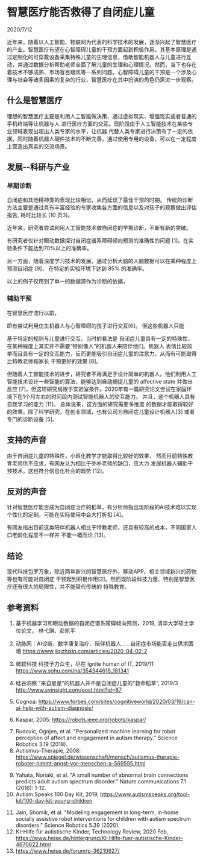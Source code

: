 # 智慧医疗能否救得了自闭症儿童
2020/7/12

近年来，随着以人工智能、物联网为代表的科学技术的发展，逐渐兴起了智慧医疗的产业。智慧医疗有望在心智障碍儿童的干预方面起到积极作用。其基本原理是通过定制化的可穿戴设备采集特殊儿童的生理信息，借助智能机器人与儿童进行互动，并通过数据分析帮助老师全面了解儿童的生理和心理情况。然而，当下也存在着技术不够成熟、市场盲目跟风等一系列问题。心智障碍儿童的干预是一个涉及心理与社会等诸多因素的复杂的行业，智慧医疗在其中扮演的角色仍需进一步观察。

## 什么是智慧医疗
理想的智慧医疗主要是利用人工智能做决策、通过虚拟现实、增强现实或者普通的手机终端等让机器与人
进行医疗方面的交互。现阶段由于人工智能技术在某些专业领域表现出超出人类专家的水平，让机器
代替人类专家进行决策有了一定的依据。同时随着机器人硬件技术的不断完善，通过使用专用的设备，可以在一定程度上营造出真实的交流场景。



## 发展--科研与产业
### 早期诊断
自闭症和其他精神类的表现比较相似，从而延误了最佳干预的时期。
传统的诊断方法主要是通过具有丰富经验的专家收集各方面的信息以及对孩子的观察做出评估报告,
耗时比较长 [10 页3]。

近年来，研究者尝试利用人工智能技术做自闭症的早期诊断，不断有新的突破。

有研究者仅针对眼动数据探讨自闭症谱系障碍倾向预测的准确性的问题
[1]。在实验条件下能达到70%以上的准确率。

另一方面，随着深度学习技术的发展，通过分析大脑的人脑数据可以在某种程度上预测自闭症 [9]，
在特定的实验环境下达到 85% 的准确率。

以上的例子仅用到了单一的数据源作为诊断的依据，

### 辅助干预
<!-- 国内外现状 -->
在智慧医疗流行以前，
<!-- Wizard of Oz method tells us that we can remote control the robot to interact with children. --> 即有尝试利用仿生机器人与心智障碍的孩子进行交互[6]。 但这些机器人只能
基于特定的规则与儿童进行交互。当时的看法是
自闭症儿童具有一定的特殊性，在某种程度上其实并不需要“特别像人”的机器人来陪伴他们。机器人
表情比较简单而且具有一定的交互能力，反而更能吸引自闭症儿童的注意力，从而有可能取得比特教老师和家长
干预更好的效果 [8]。

但随着人工智能技术的进步，研究者不再满足于设计简单的机器人。他们利用人工智能技术设计一些智能的算法，能够达到自动捕捉儿童的 affective state 并做出反应 [7]，但这项研究局限于实验室条件。2020年有一篇研究论文尝试在家庭环境下在1个月左右的时间段内测试智能机器人的交互能力。
并且，这个机器人具有自我学习的能力 [11]。
总体说来，这方面的研究需要多维度
的数据才能取得较好的效果。除了科学研究，在创业领域，也有公司为自闭症儿童设计机器人[3]
或者专门的诊断设备 [5]。

## 支持的声音
由于自闭症儿童的特殊性，小班化教学才能取得比较好的效果，
然而目前特殊教育老师供不应求，有网友认为相比于弥补老师的缺口，应大力
发展机器人辅助干预技术，这也符合信息化社会的趋势 [12]。

## 反对的声音
针对智慧医疗能否成为自闭症治疗的稻草，有分析师指出现阶段的AI技术难以实现个性化的定制，可能在实际使用中会大打折扣 [4]。

有网友指出目前这类陪伴机器人相比于特教老师，还具有较高的成本，不同国家人口老龄化程度不一样并
不能一概而论 [13]。

## 结论
现代科技包罗万象，除近两年新兴的智慧医疗外，移动APP、相关领域新兴的药物等也有可能对自闭症
干预起到积极作用[2]。然而现阶段科技力量、特别是智慧医疗还有很大的局限性，并不能替代传统的
特殊教育。

## 参考资料
1. 基于机器学习和眼动数据的自闭症谱系障碍倾向预测，2019, 清华大学硕士学位论文， 林弋琪、彭凯平
<!-- I knew 林弋琪 since we are in the same campus. We invited her to give a talk about her thesis to autism volunteers in University Town of Shenzhen.  -->
2. 动脉网：AI诊断、数字康复治疗、陪伴机器人……自闭症市场能否走出供求困境 https://www.jiqizhixin.com/articles/2020-04-02-2
<!-- this article focuses more on capital investment.-->
3. 微软科技 科技予力众生，尽在 Ignite human of IT, 2019/11 https://www.sohu.com/na/354344618_181341
<!-- this person 苏震巍 is MVP of Microsoft, he talked this topic on many conferences， to see more details about this person, please see 
https://www.hotbak.net/key/苏震巍从盛泽走向世界的精英.html -->
4. 硅谷洞察 “来自星星”的机器人并不是自闭症儿童的“救命稻草”, 2019/3 http://www.svinsight.com/post.html?id=87
<!-- negative view on this area -->
5. Cognoa: https://www.forbes.com/sites/cognitiveworld/2020/03/19/can-ai-help-with-autism-diagnosis/
<!-- necessary: waiting line in USA is long for diagnosis of ASD (autism spectral disorder). advantage of cognoa is that it's tring to develop a device which is approved by FDA. -->
6. Kaspar, 2005: https://robots.ieee.org/robots/kaspar/
<!-- the traced year 2005 is the beginning of robot making, not the year of
the introduction webpage -->
<!-- a pioneer work on robot therapy-->
7. Rudovic, Ognjen, et al. "Personalized machine learning for robot perception of affect and engagement in autism therapy." Science Robotics 3.19 (2018).
8. Autismus-Therapie, 2008: https://www.spiegel.de/wissenschaft/mensch/autismus-therapie-roboter-nimmt-angst-vor-menschen-a-569595.html
<!-- Spiegel is a reliable source I think.-->
9. Yahata, Noriaki, et al. "A small number of abnormal brain connections predicts adult autism spectrum disorder." Nature communications 7.1 (2016): 1-12.
10. Autism Speaks 100 Day Kit, 2019, https://www.autismspeaks.org/tool-kit/100-day-kit-young-children
<!-- the translation of the first chapter is available: https://oef.org.cn/autism-book/ -->
11. Jain, Shomik, et al. "Modeling engagement in long-term, in-home socially assistive robot interventions for children with autism spectrum disorders." Science Robotics 5.39 (2020).
12. KI-Hilfe für autistische Kinder, Technology Review, 2020 Feb, https://www.heise.de/hintergrund/KI-Hilfe-fuer-autistische-Kinder-4670622.html
13. https://www.heise.de/forum/p-36210627/
<!-- this journal article is introduced in Deutsche Sprache Nachricht:
https://www.heise.de/hintergrund/KI-Hilfe-fuer-autistische-Kinder-4670622.html -->
<!--
Not cited articles:
1. Benni robot: https://www.sltrib.com/news/education/2018/07/20/meet-benni-robot-created/
2. actually retelling of story of 2018 journal: 2018 August, https://cordis.europa.eu/article/id/123847-teaching-robots-how-to-interact-with-children-with-autism/de
3. 2016/4 人工知能（ＡＩ）で自閉症判定　専門医診断と８割一致, https://www.sankei.com/life/news/160414/lif1604140028-n1.html, referred by http://wap.sciencenet.cn/blog-310774-970264.html The original paper is published on the same day: https://www.nature.com/articles/ncomms11254
4. a data science competition on using multi-modal data to improve
the prediction accuracy: 2018, https://paris-saclay-cds.github.io/autism_challenge/
-->